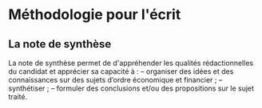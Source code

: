 # Méthodologie pour l'écrit 

## La note de synthèse 

La note de synthèse permet de d'appréhender les qualités rédactionnelles du candidat et apprécier sa capacité à :
  – organiser des idées et des connaissances sur des sujets d’ordre économique et financier ;
  – synthétiser ;
  – formuler des conclusions et/ou des propositions sur le sujet traité.
